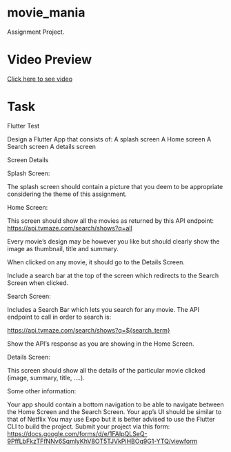# movie_mania

Assignment Project.

# Video Preview

[Click here to see video](https://drive.google.com/file/d/1dYzI94ZWxIMkMC3iMemFSKyBF3x8-wa0/view?usp=drive_link)

# Task

Flutter Test

Design a Flutter App that consists of:
A splash screen
A Home screen
A Search screen
A details screen

Screen Details

Splash Screen:

The splash screen should contain a picture that you deem to be appropriate considering the theme of
this assignment.

Home Screen:

This screen should show all the movies as returned by this API endpoint:
https://api.tvmaze.com/search/shows?q=all

Every movie’s design may be however you like but should clearly show the image as thumbnail, title
and summary.

When clicked on any movie, it should go to the Details Screen.

Include a search bar at the top of the screen which redirects to the Search Screen when clicked.

Search Screen:

Includes a Search Bar which lets you search for any movie. The API endpoint to call in order to
search is:

https://api.tvmaze.com/search/shows?q=${search_term}

Show the API’s response as you are showing in the Home Screen.

Details Screen:

This screen should show all the details of the particular movie clicked (image, summary,
title, ....).

Some other information:

Your app should contain a bottom navigation to be able to navigate between the Home Screen and the
Search Screen.
Your app’s UI should be similar to that of Netflix
You may use Expo but it is better advised to use the Flutter CLI to build the project.
Submit your project via this form:
https://docs.google.com/forms/d/e/1FAIpQLSeQ-9PffLbFkzTFfNNv6SqmlyKhV8OT5TJVkPiHBOq9G1-YTQ/viewform
